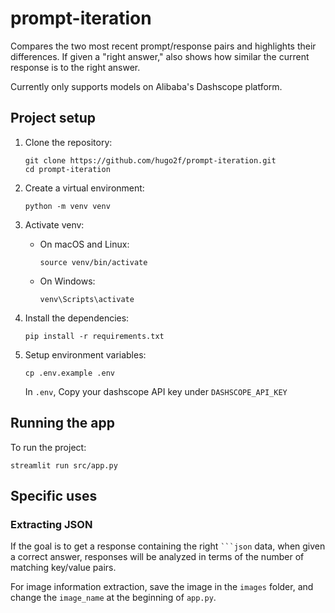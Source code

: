 # prompt-iteration
Compares the two most recent prompt/response pairs and highlights their differences.
If given a "right answer," also shows how similar the current response is to the right answer.

Currently only supports models on Alibaba's Dashscope platform.

## Project setup

1. Clone the repository:
    ```
   git clone https://github.com/hugo2f/prompt-iteration.git
   cd prompt-iteration
   ```

2. Create a virtual environment:
   ```
   python -m venv venv
   ```

3. Activate venv:
   - On macOS and Linux:
      ```
      source venv/bin/activate
      ```
     
   - On Windows:
      ```
      venv\Scripts\activate
      ```

4. Install the dependencies:
   ```
   pip install -r requirements.txt
   ```

5. Setup environment variables:
   ```
   cp .env.example .env
   ```
   In `.env`, Copy your dashscope API key under `DASHSCOPE_API_KEY`

## Running the app
To run the project:
```
streamlit run src/app.py
```

## Specific uses

### Extracting JSON

If the goal is to get a response containing the right `` ```json `` data, when given a
correct answer, responses will be analyzed in terms of the number of matching key/value pairs.

For image information extraction, save the image in the `images` folder,
and change the `image_name` at the beginning of `app.py`. 
